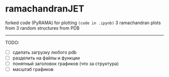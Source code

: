 # ramachandranJET
forked code (PyRAMA) for plotting `(code in .ipynb)` 3 ramachandran plots from 3 random structures from PDB
____________________________

TODO:
- [ ] сделать загрузку любого pdb
- [ ] разделить на файлы и функции
- [ ] понятный заголовок графиков (что за структура)
- [ ] масштаб графиков

